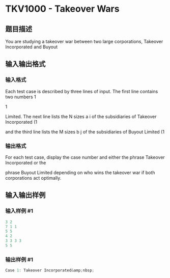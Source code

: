 # TKV1000 - Takeover Wars

## 题目描述

You are studying a takeover war between two large corporations, Takeover Incorporated and Buyout

## 输入输出格式

### 输入格式

Each test case is described by three lines of input. The first line contains two numbers 1

1

Limited. The next line lists the N sizes a i of the subsidiaries of Takeover Incorporated (1

and the third line lists the M sizes b j of the subsidiaries of Buyout Limited (1

### 输出格式

For each test case, display the case number and either the phrase Takeover Incorporated or the

phrase Buyout Limited depending on who wins the takeover war if both corporations act optimally.

## 输入输出样例

### 输入样例 #1

```cpp
3 2
7 1 1
5 5
4 2
3 3 3 3
5 5
```


### 输出样例 #1

```cpp
Case 1: Takeover Incorporated&amp;nbsp;
```


